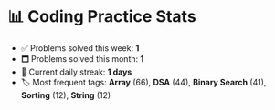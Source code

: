# 📊 Coding Practice Stats

- ✅ Problems solved this week: **1**
- 🗖️ Problems solved this month: **1**
- 📌 Current daily streak: **1 days**
- 🏷️ Most frequent tags: **Array** (66), **DSA** (44), **Binary Search** (41), **Sorting** (12), **String** (12)
